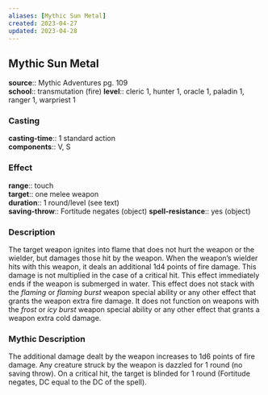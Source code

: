 ```yaml
---
aliases: [Mythic Sun Metal]
created: 2023-04-27
updated: 2023-04-28
---
```


## Mythic Sun Metal

**source**:: Mythic Adventures pg. 109  
**school**:: transmutation (fire)
**level**:: cleric 1, hunter 1, oracle 1, paladin 1, ranger 1, warpriest 1

### Casting

**casting-time**:: 1 standard action  
**components**:: V, S

### Effect

**range**:: touch  
**target**:: one melee weapon  
**duration**:: 1 round/level (see text)  
**saving-throw**:: Fortitude negates (object)
**spell-resistance**:: yes (object)

### Description

The target weapon ignites into flame that does not hurt the weapon or the wielder, but damages those hit by the weapon. When the weapon’s wielder hits with this weapon, it deals an additional 1d4 points of fire damage. This damage is not multiplied in the case of a critical hit. This effect immediately ends if the weapon is submerged in water. This effect does not stack with the *flaming* or *flaming burst* weapon special ability or any other effect that grants the weapon extra fire damage. It does not function on weapons with the *frost* or *icy burst* weapon special ability or any other effect that grants a weapon extra cold damage.

### Mythic Description

The additional damage dealt by the weapon increases to 1d6 points of fire damage. Any creature struck by the weapon is dazzled for 1 round (no saving throw). On a critical hit, the target is blinded for 1 round (Fortitude negates, DC equal to the DC of the spell).
